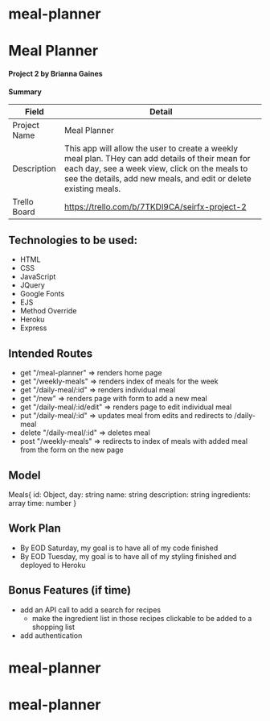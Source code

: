 # meal-planner

# Meal Planner

#### Project 2 by Brianna Gaines

**Summary**

| Field | Detail |
|-------|--------|
| Project Name | Meal Planner|
| Description | This app will allow the user to create a weekly meal plan. THey can add details of their mean for each day, see a week view, click on the meals to see the details, add new meals, and edit or delete existing meals. |
| Trello Board | https://trello.com/b/7TKDl9CA/seirfx-project-2 |


## Technologies to be used:

- HTML
- CSS
- JavaScript
- JQuery
- Google Fonts
- EJS
- Method Override
- Heroku
- Express


## Intended Routes
- get "/meal-planner" => renders home page
- get "/weekly-meals" => renders index of meals for the week
- get "/daily-meal/:id" => renders individual meal
- get "/new" => renders page with form to add a new meal
- get "/daily-meal/:id/edit" => renders page to edit individual meal
- put "/daily-meal/:id" => updates meal from edits and redirects to /daily-meal
- delete "/daily-meal/:id" => deletes meal
- post "/weekly-meals" => redirects to index of meals with added meal from the form on the new page

## Model
Meals{
    id: Object,
    day: string
    name: string
    description: string
    ingredients: array
    time: number
}

## Work Plan
- By EOD Saturday, my goal is to have all of my code finished
- By EOD Tuesday, my goal is to have all of my styling finished and deployed to Heroku

## Bonus Features (if time)

- add an API call to add a search for recipes
    - make the ingredient list in those recipes clickable to be added to a shopping list
- add authentication
# meal-planner
# meal-planner
